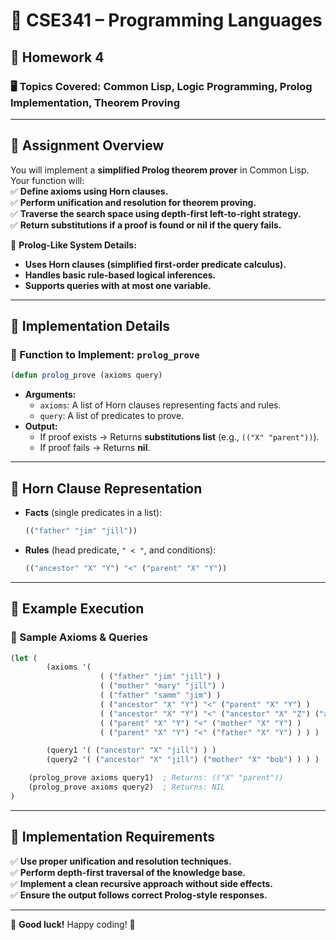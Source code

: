 # 📌 CSE341 – Programming Languages  
## 📝 Homework 4  

### 🖥️ **Topics Covered:** Common Lisp, Logic Programming, Prolog Implementation, Theorem Proving  

---

## 📌 **Assignment Overview**  
You will implement a **simplified Prolog theorem prover** in Common Lisp.  
Your function will:  
✅ **Define axioms using Horn clauses.**  
✅ **Perform unification and resolution for theorem proving.**  
✅ **Traverse the search space using depth-first left-to-right strategy.**  
✅ **Return substitutions if a proof is found or nil if the query fails.**  

🚨 **Prolog-Like System Details:**  
- **Uses Horn clauses (simplified first-order predicate calculus).**  
- **Handles basic rule-based logical inferences.**  
- **Supports queries with at most one variable.**  

---

## 📂 **Implementation Details**  
### **🔹 Function to Implement: `prolog_prove`**  
```lisp
(defun prolog_prove (axioms query)
```
- **Arguments:**  
  - `axioms`: A list of Horn clauses representing facts and rules.  
  - `query`: A list of predicates to prove.  
- **Output:**  
  - If proof exists → Returns **substitutions list** (e.g., `(("X" "parent"))`).  
  - If proof fails → Returns **nil**.  

---

## 📌 **Horn Clause Representation**  
- **Facts** (single predicates in a list):  
  ```lisp
  (("father" "jim" "jill"))  
  ```
- **Rules** (head predicate, `" < "`, and conditions):  
  ```lisp
  (("ancestor" "X" "Y") "<" ("parent" "X" "Y"))  
  ```

---

## 🎯 **Example Execution**  
### **🔹 Sample Axioms & Queries**
```lisp
(let ( 
        (axioms '(  
                    ( ("father" "jim" "jill") )  
                    ( ("mother" "mary" "jill") )  
                    ( ("father" "samm" "jim") )  
                    ( ("ancestor" "X" "Y") "<" ("parent" "X" "Y") )  
                    ( ("ancestor" "X" "Y") "<" ("ancestor" "X" "Z") ("ancestor" "Z" "Y") )  
                    ( ("parent" "X" "Y") "<" ("mother" "X" "Y") )  
                    ( ("parent" "X" "Y") "<" ("father" "X" "Y") ) ) )  

        (query1 '( ("ancestor" "X" "jill") ) )  
        (query2 '( ("ancestor" "X" "jill") ("mother" "X" "bob") ) ) )  

    (prolog_prove axioms query1)  ; Returns: (("X" "parent"))  
    (prolog_prove axioms query2)  ; Returns: NIL  
)
```

---

## 📌 **Implementation Requirements**  
✅ **Use proper unification and resolution techniques.**  
✅ **Perform depth-first traversal of the knowledge base.**  
✅ **Implement a clean recursive approach without side effects.**  
✅ **Ensure the output follows correct Prolog-style responses.**  

---

🚀 **Good luck!** Happy coding! 🎯  
